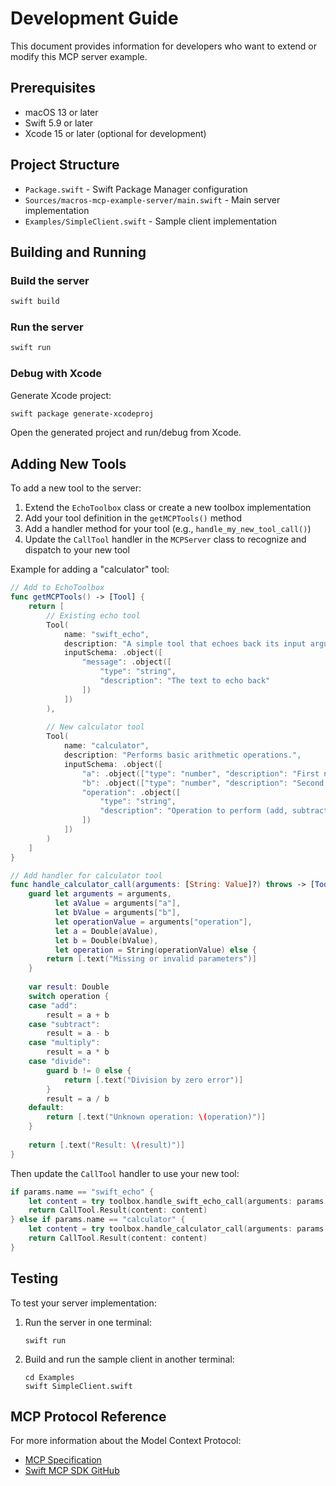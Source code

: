 # Development Guide

This document provides information for developers who want to extend or modify this MCP server example.

## Prerequisites

- macOS 13 or later
- Swift 5.9 or later
- Xcode 15 or later (optional for development)

## Project Structure

- `Package.swift` - Swift Package Manager configuration
- `Sources/macros-mcp-example-server/main.swift` - Main server implementation
- `Examples/SimpleClient.swift` - Sample client implementation

## Building and Running

### Build the server

```bash
swift build
```

### Run the server

```bash
swift run
```

### Debug with Xcode

Generate Xcode project:

```bash
swift package generate-xcodeproj
```

Open the generated project and run/debug from Xcode.

## Adding New Tools

To add a new tool to the server:

1. Extend the `EchoToolbox` class or create a new toolbox implementation 
2. Add your tool definition in the `getMCPTools()` method
3. Add a handler method for your tool (e.g., `handle_my_new_tool_call()`)
4. Update the `CallTool` handler in the `MCPServer` class to recognize and dispatch to your new tool

Example for adding a "calculator" tool:

```swift
// Add to EchoToolbox
func getMCPTools() -> [Tool] {
    return [
        // Existing echo tool
        Tool(
            name: "swift_echo",
            description: "A simple tool that echoes back its input arguments.",
            inputSchema: .object([
                "message": .object([
                    "type": "string",
                    "description": "The text to echo back"
                ])
            ])
        ),
        
        // New calculator tool
        Tool(
            name: "calculator",
            description: "Performs basic arithmetic operations.",
            inputSchema: .object([
                "a": .object(["type": "number", "description": "First number"]),
                "b": .object(["type": "number", "description": "Second number"]),
                "operation": .object([
                    "type": "string", 
                    "description": "Operation to perform (add, subtract, multiply, divide)"
                ])
            ])
        )
    ]
}

// Add handler for calculator tool
func handle_calculator_call(arguments: [String: Value]?) throws -> [Tool.Content] {
    guard let arguments = arguments,
          let aValue = arguments["a"],
          let bValue = arguments["b"],
          let operationValue = arguments["operation"],
          let a = Double(aValue),
          let b = Double(bValue),
          let operation = String(operationValue) else {
        return [.text("Missing or invalid parameters")]
    }
    
    var result: Double
    switch operation {
    case "add":
        result = a + b
    case "subtract":
        result = a - b
    case "multiply":
        result = a * b
    case "divide":
        guard b != 0 else {
            return [.text("Division by zero error")]
        }
        result = a / b
    default:
        return [.text("Unknown operation: \(operation)")]
    }
    
    return [.text("Result: \(result)")]
}
```

Then update the `CallTool` handler to use your new tool:

```swift
if params.name == "swift_echo" {
    let content = try toolbox.handle_swift_echo_call(arguments: params.arguments)
    return CallTool.Result(content: content)
} else if params.name == "calculator" {
    let content = try toolbox.handle_calculator_call(arguments: params.arguments)
    return CallTool.Result(content: content)
}
```

## Testing

To test your server implementation:

1. Run the server in one terminal:
   ```
   swift run
   ```

2. Build and run the sample client in another terminal:
   ```
   cd Examples
   swift SimpleClient.swift
   ```

## MCP Protocol Reference

For more information about the Model Context Protocol:

- [MCP Specification](https://spec.modelcontextprotocol.io/)
- [Swift MCP SDK GitHub](https://github.com/modelcontextprotocol/swift-sdk)
